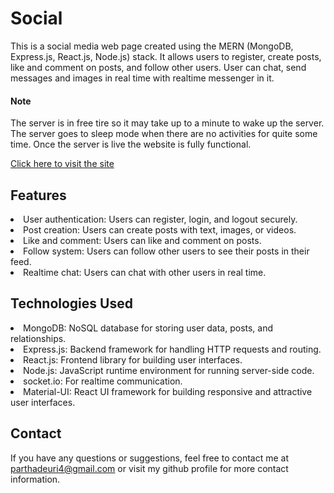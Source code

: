 <h1>Social</h1>
<p>
This is a social media web page created using the MERN (MongoDB, Express.js, React.js, Node.js) stack. 
It allows users to register, create posts, like and comment on posts, and follow other users.
User can chat, send messages and images in real time with realtime messenger in it.
</p>
<h4>Note</h4>
<p>
  The server is in free tire so it may take up to a minute to wake up the server. 
  The server goes to sleep mode when there are no activities for quite some time. 
  Once the server is live the website is fully functional.
</p>
<span><a href="https://social-by-partha.onrender.com/">Click here to visit the site</a></span>


<h2>Features</h2>
<p>
  <li>
    User authentication: Users can register, login, and logout securely.
  </li>
  <li>
    Post creation: Users can create posts with text, images, or videos.
  </li>
  <li>
    Like and comment: Users can like and comment on posts.
  </li>
  <li>
    Follow system: Users can follow other users to see their posts in their feed.
  </li>
  <li>
    Realtime chat: Users can chat with other users in real time.
  </li>
</p>
<h2>Technologies Used</h2>
<p>
    <li>
        MongoDB: NoSQL database for storing user data, posts, and relationships.
    </li>
    <li>
        Express.js: Backend framework for handling HTTP requests and routing.
    </li>
    <li>
        React.js: Frontend library for building user interfaces.
    </li>
    <li>
        Node.js: JavaScript runtime environment for running server-side code.
    </li>
    <li>
        socket.io: For realtime communication.
    </li>
    <li>
        Material-UI: React UI framework for building responsive and attractive user interfaces.
    </li>
</p>

<h2>Contact</h2>
<p>
  If you have any questions or suggestions, feel free to contact me at <a href="mailto:parthadeuri4@gmail.com" >parthadeuri4@gmail.com</a> or visit my github profile for more contact information. 
</p>
